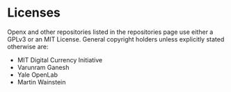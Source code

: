 # Licenses

Openx and other repositories listed in the repositories page use either a GPLv3 or an MIT License. General copyright holders unless explicitly stated otherwise are:

* MIT Digital Currency Initiative
* Varunram Ganesh
* Yale OpenLab
* Martin Wainstein

